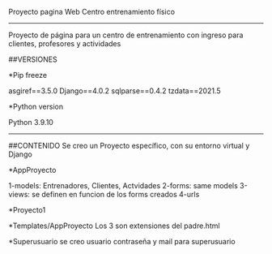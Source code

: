 Proyecto pagina Web Centro entrenamiento físico

***
Proyecto de página para un centro de entrenamiento con ingreso para clientes, profesores y actividades

##VERSIONES

*Pip freeze

asgiref==3.5.0
Django==4.0.2
sqlparse==0.4.2
tzdata==2021.5

*Python version

Python 3.9.10

***

##CONTENIDO
Se creo un Proyecto específico, con su entorno virtual y Django

*AppProyecto 

1-models: Entrenadores, Clientes, Actvidades
2-forms: same models
3-views: se definen en funcion de los forms creados
4-urls

*Proyecto1

*Templates/AppProyecto
Los 3 son extensiones del padre.html

*Superusuario
se creo usuario contraseña y mail para superusuario
